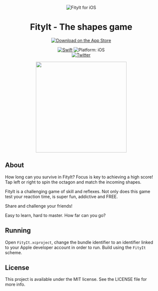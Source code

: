 <p align="center">
<img src="readme-resources/hero.png" alt="FityIt for iOS">
</p>

<h1 align="center">FityIt - The shapes game</h1>

<p align="center">
<a href="https://itunes.apple.com/us/app/fityit-the-shapes-game/id991444581?mt=8"><img src="readme-resources/app_store_badge.svg" alt="Download on the App Store"/></a>
</p>

<p align="center">
<a href="https://developer.apple.com/swift/"><img src="https://img.shields.io/badge/Swift-5.2-orange.svg?style=flat" alt="Swift"/></a>
<img src="https://img.shields.io/badge/Platform-iOS%2011.0+-lightgrey.svg" alt="Platform: iOS">
<br>
<a href="http://twitter.com/txaiwieser"><img src="https://img.shields.io/badge/Twitter-@txaiwieser-blue.svg?style=flat" alt="Twitter"/></a>
</p>

<p align="center">
  <img height="300" src="readme-resources/fityIt_showcase.gif">
  <br>
</p>

## About
How long can you survive in FityIt? Focus is key to achieving a high score!
Tap left or right to spin the octagon and match the incoming shapes.

FityIt is a challenging game of skill and reflexes. Not only does this game test your reaction time, is super fun, addictive and FREE.

Share and challenge your friends!

Easy to learn, hard to master. How far can you go?

## Running
Open `FityIt.xcproject`, change the bundle identifier to an identifier linked to your Apple developer account in order to run. Build using the `FityIt` scheme. 

## License

This project is available under the MIT license. See the LICENSE file for more info.
